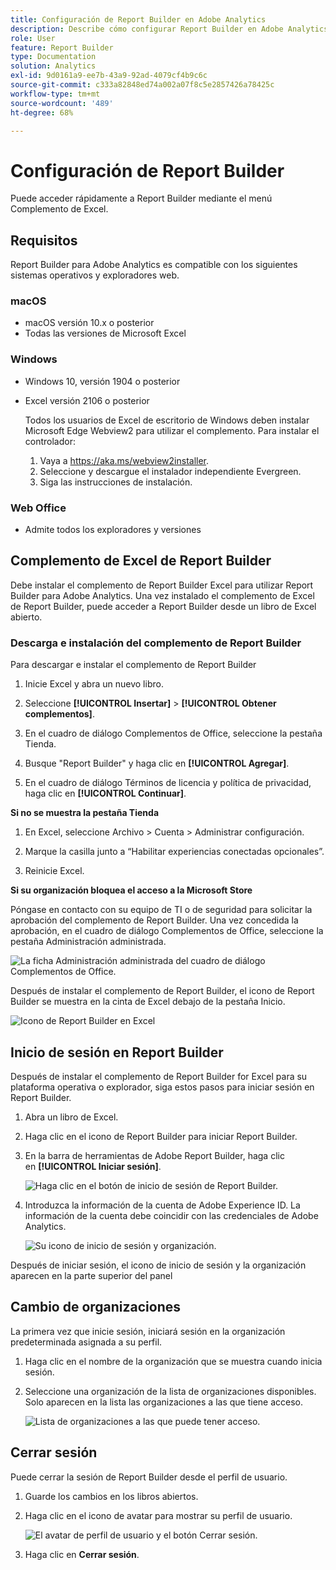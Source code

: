 ```yaml
---
title: Configuración de Report Builder en Adobe Analytics
description: Describe cómo configurar Report Builder en Adobe Analytics
role: User
feature: Report Builder
type: Documentation
solution: Analytics
exl-id: 9d0161a9-ee7b-43a9-92ad-4079cf4b9c6c
source-git-commit: c333a82848ed74a002a07f8c5e2857426a78425c
workflow-type: tm+mt
source-wordcount: '489'
ht-degree: 68%

---
```


# Configuración de Report Builder

Puede acceder rápidamente a Report Builder mediante el menú Complemento de Excel.

## Requisitos

Report Builder para Adobe Analytics es compatible con los siguientes sistemas operativos y exploradores web.

### macOS

- macOS versión 10.x o posterior
- Todas las versiones de Microsoft Excel

### Windows

- Windows 10, versión 1904 o posterior
- Excel versión 2106 o posterior

  Todos los usuarios de Excel de escritorio de Windows deben instalar Microsoft Edge Webview2 para utilizar el complemento. Para instalar el controlador:

   1. Vaya a <https://aka.ms/webview2installer>.
   1. Seleccione y descargue el instalador independiente Evergreen.
   1. Siga las instrucciones de instalación.

### Web Office

- Admite todos los exploradores y versiones


## Complemento de Excel de Report Builder

Debe instalar el complemento de Report Builder Excel para utilizar Report Builder para Adobe Analytics. Una vez instalado el complemento de Excel de Report Builder, puede acceder a Report Builder desde un libro de Excel abierto.

### Descarga e instalación del complemento de Report Builder

Para descargar e instalar el complemento de Report Builder

1. Inicie Excel y abra un nuevo libro.

1. Seleccione **[!UICONTROL Insertar]** > **[!UICONTROL Obtener complementos]**.

1. En el cuadro de diálogo Complementos de Office, seleccione la pestaña Tienda.

1. Busque &quot;Report Builder&quot; y haga clic en **[!UICONTROL Agregar]**.

1. En el cuadro de diálogo Términos de licencia y política de privacidad, haga clic en **[!UICONTROL Continuar]**.

**Si no se muestra la pestaña Tienda**

1. En Excel, seleccione Archivo > Cuenta > Administrar configuración.

1. Marque la casilla junto a “Habilitar experiencias conectadas opcionales”.

1. Reinicie Excel.

**Si su organización bloquea el acceso a la Microsoft Store**

Póngase en contacto con su equipo de TI o de seguridad para solicitar la aprobación del complemento de Report Builder. Una vez concedida la aprobación, en el cuadro de diálogo Complementos de Office, seleccione la pestaña Administración administrada.

![La ficha Administración administrada del cuadro de diálogo Complementos de Office.](./assets/image1.png)

Después de instalar el complemento de Report Builder, el icono de Report Builder se muestra en la cinta de Excel debajo de la pestaña Inicio.

![Icono de Report Builder en Excel](./assets/rb_app_icon.png)

## Inicio de sesión en Report Builder

Después de instalar el complemento de Report Builder for Excel para su plataforma operativa o explorador, siga estos pasos para iniciar sesión en Report Builder.

1. Abra un libro de Excel.

1. Haga clic en el icono de Report Builder para iniciar Report Builder.

1. En la barra de herramientas de Adobe Report Builder, haga clic en **[!UICONTROL Iniciar sesión]**.

   ![Haga clic en el botón de inicio de sesión de Report Builder.](./assets/rb_login.png)

1. Introduzca la información de la cuenta de Adobe Experience ID. La información de la cuenta debe coincidir con las credenciales de Adobe Analytics.

   ![Su icono de inicio de sesión y organización.](./assets/image4.png)

Después de iniciar sesión, el icono de inicio de sesión y la organización aparecen en la parte superior del panel

## Cambio de organizaciones

La primera vez que inicie sesión, iniciará sesión en la organización predeterminada asignada a su perfil.

1. Haga clic en el nombre de la organización que se muestra cuando inicia sesión.

1. Seleccione una organización de la lista de organizaciones disponibles. Solo aparecen en la lista las organizaciones a las que tiene acceso.

   ![Lista de organizaciones a las que puede tener acceso.](./assets/image5.png)

## Cerrar sesión

Puede cerrar la sesión de Report Builder desde el perfil de usuario.

1. Guarde los cambios en los libros abiertos.

1. Haga clic en el icono de avatar para mostrar su perfil de usuario.

   ![El avatar de perfil de usuario y el botón Cerrar sesión.](./assets/image6.png)

1. Haga clic en **Cerrar sesión**.
